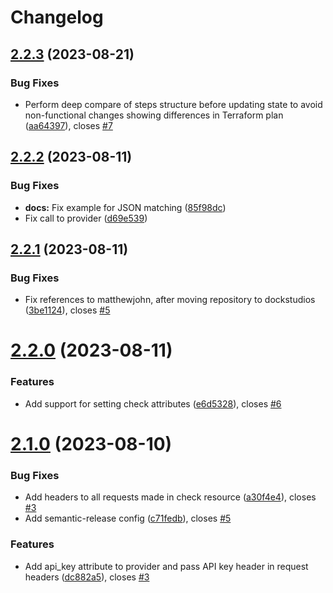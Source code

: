# Changelog

## [2.2.3](https://gitlab.dockstudios.co.uk/pub/jmon/jmon-terraform-provider/compare/v2.2.2...v2.2.3) (2023-08-21)


### Bug Fixes

* Perform deep compare of steps structure before updating state to avoid non-functional changes showing differences in Terraform plan ([aa64397](https://gitlab.dockstudios.co.uk/pub/jmon/jmon-terraform-provider/commit/aa64397b501e178e6f121d6d4b7c2d3dcc04fc69)), closes [#7](https://gitlab.dockstudios.co.uk/pub/jmon/jmon-terraform-provider/issues/7)

## [2.2.2](https://gitlab.dockstudios.co.uk/pub/jmon/jmon-terraform-provider/compare/v2.2.1...v2.2.2) (2023-08-11)


### Bug Fixes

* **docs:** Fix example for JSON matching ([85f98dc](https://gitlab.dockstudios.co.uk/pub/jmon/jmon-terraform-provider/commit/85f98dc3f5bfdbb3948c972197fdb1ac91c78dd9))
* Fix call to provider ([d69e539](https://gitlab.dockstudios.co.uk/pub/jmon/jmon-terraform-provider/commit/d69e539db70c918c28f1c72b02305d64c8ff7876))

## [2.2.1](https://gitlab.dockstudios.co.uk/pub/jmon/jmon-terraform-provider/compare/v2.2.0...v2.2.1) (2023-08-11)


### Bug Fixes

* Fix references to matthewjohn, after moving repository to dockstudios ([3be1124](https://gitlab.dockstudios.co.uk/pub/jmon/jmon-terraform-provider/commit/3be11242c51dbc10f3106b6fbc21049a780e0a82)), closes [#5](https://gitlab.dockstudios.co.uk/pub/jmon/jmon-terraform-provider/issues/5)

# [2.2.0](https://gitlab.dockstudios.co.uk/pub/jmon/jmon-terraform-provider/compare/v2.1.1...v2.2.0) (2023-08-11)


### Features

* Add support for setting check attributes ([e6d5328](https://gitlab.dockstudios.co.uk/pub/jmon/jmon-terraform-provider/commit/e6d532806716e087628d84c264c34bef3d23bb9d)), closes [#6](https://gitlab.dockstudios.co.uk/pub/jmon/jmon-terraform-provider/issues/6)

# [2.1.0](https://gitlab.dockstudios.co.uk/pub/jmon/jmon-terraform-provider/compare/v2.0.0...v2.1.0) (2023-08-10)


### Bug Fixes

* Add headers to all requests made in check resource ([a30f4e4](https://gitlab.dockstudios.co.uk/pub/jmon/jmon-terraform-provider/commit/a30f4e479e32a2dbb1b936d95190a3e718399a78)), closes [#3](https://gitlab.dockstudios.co.uk/pub/jmon/jmon-terraform-provider/issues/3)
* Add semantic-release config ([c71fedb](https://gitlab.dockstudios.co.uk/pub/jmon/jmon-terraform-provider/commit/c71fedbc1991a4a7eb49d10d6f25c3a2c76c3a94)), closes [#5](https://gitlab.dockstudios.co.uk/pub/jmon/jmon-terraform-provider/issues/5)


### Features

* Add api_key attribute to provider and pass API key header in request headers ([dc882a5](https://gitlab.dockstudios.co.uk/pub/jmon/jmon-terraform-provider/commit/dc882a52e8e593ce5cc371ae431756032ae6dab6)), closes [#3](https://gitlab.dockstudios.co.uk/pub/jmon/jmon-terraform-provider/issues/3)
